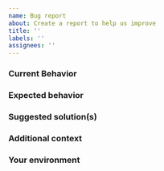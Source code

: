 ```yaml
---
name: Bug report
about: Create a report to help us improve
title: ''
labels: ''
assignees: ''
---
```


### Current Behavior

<!-- If applicable, add screenshots/code to help explain your problem. -->

### Expected behavior

<!-- A clear and concise description of what you expected to happen. -->

### Suggested solution(s)

<!-- How could we solve this bug? What changes would need to made to TSDX? -->

### Additional context

<!-- Add any other context about the problem here.  -->

### Your environment

<!--
  PLEASE RUN THIS COMMAND INSIDE YOUR PROJECT:

  npx envinfo --system OS --browsers --binaries --npmPackages tsdx,typescript --npmGlobalPackages tsdx,typescript

  AND PASTE ITS CONTENTS BELOW INSIDE THE CODE SNIPPET vvvvvvvvv
-->

```text

```
